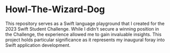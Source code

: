 # Howl-The-Wizard-Dog
This repository serves as a Swift language playground that I created for the 2023 Swift Student Challenge. While I didn't secure a winning position in the Challenge, the experience allowed me to gain invaluable insights. This project holds particular significance as it represents my inaugural foray into Swift application development.
